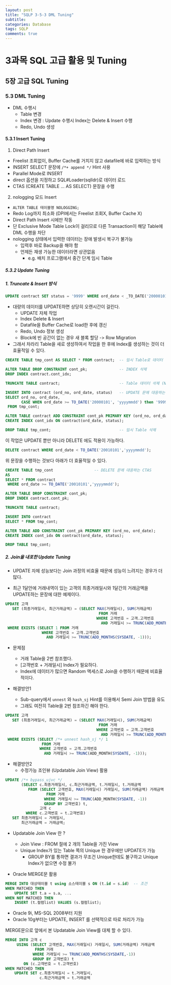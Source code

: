 ```yaml
---
layout: post
title: "SQLP 3-5-3 DML Tuning"
subtitle:  
categories: Database
tags: SQLP
comments: true
---
```


# 3과목 SQL 고급 활용 및 Tuning

## 5장 고급 SQL Tuning

### 5.3 DML Tuning

* DML 수행시
  - Table 변경
  - Index 변경 : Update  수행시 Index는 Delete & Insert 수행
  - Redo, Undo 생성

#### 5.3.1 Insert Tuning

1. Direct Path Insert
  - Freelist 조회없이, Buffer Cache를 거치지 않고 datafile에 바로 입력하는 방식
  - INSERT SELECT 문장에 `/*+ append */` Hint 사용
  - Parallel Mode로 INSERT
  - direct 옵션을 지정하고 SQL#Loader(sqlldr)로 데이터 로드
  - CTAS (CREATE TABLE ... AS SELECT) 문장을 수행
2. nologging 모드 Insert
  - `ALTER TABLE 테이블명 NOLOGGING;`
  - Redo Log까지 최소화 (DPI에서는 Freelist 조회X, Buffer Cache X)
  - Direct Path Insert 시에만 작동
  - 단 Exclusive Mode Table Lock이 걸리므로 다른 Transaction이 해당 Table에 DML 수행을 차단
  - nologging 상태에서 입력한 데이터는 장애 발생시 복구가 불가능
    - 입력후 바로 Backup을 해야 함 
    - 언제든 재생 가능한 데이터라면 상관없음
      -  e.g. 배치 프로그램에서 중간 단계 임시 Table

##### 5.3.2 Update Tuning

##### 1. Truncate & Insert 방식

```SQL
UPDATE contract SET status = '9999' WHERE ord_date < _TO_DATE('20000101', 'yyyymmdd);
```

- 대량의 데이터를 UPDATE하면 상당히 오랜시간이 걸린다.
  - UPDATE 자체 작업
  - Index Delete & Insert
  - Datafile을 Buffer Cache로 load한 후에 갱신
  - Redo, Undo 정보 생성
  - Block에 빈 공간이 없는 경우 새 블록 할당 -> Row Migration
- 그래서 차라리 Table을 새로 생성하여서 작업을 한 후에 Index를 생성하는 것이 더 효율적일 수 있다.

```SQL
CREATE TABLE tmp_cont AS SELECT * FROM contract;  -- 임시 Table로 데이터 복사

ALTER TABLE DROP CONSTRAINT cont_pk;              -- INDEX 삭제
DROP INDEX contract.cont_idx;

TRUNCATE TABLE contract;                          -- Table 데이터 삭제 (No Undo)

INSERT INTO contract (ord_no, ord_date, status)   -- UPDATE 문에 대응하는 INSERT INTO SELECT 문
SELECT ord_no, ord_date,
       CASE WHEN ord_date >= TO_DATE('20000101', 'yyyymmdd') then '9999' ELSE status END
 FROM tmp_cont;

ALTER TABLE contract ADD CONSTRAINT cont_pk PRIMARY KEY (ord_no, ord_date);    -- INDEX 다시 생성
CREATE INDEX cont_idx ON contract(ord_date, status);

DROP TABLE tmp_cont;                              -- 임시 Table 삭제
```

이 작업은 UPDATE 뿐만 아니라 DELETE 에도 적용이 가능하다.

```SQL
DELETE contract WHERE ord_date < TO_DATE('20010101','yyyymmdd');
```

위 문장을 수행하는 것보다 아래가 더 효율적일 수 있다.
```SQL
CREATE TABLE tmp_cont                  -- DELETE 문에 대응하는 CTAS
AS
SELECT * FROM contract
 WHERE ord_date >= TO_DATE('20010101','yyyymmdd');

ALTER TABLE DROP CONSTRAINT cont_pk;
DROP INDEX contract.cont_pk;

TRUNCATE TABLE contract;

INSERT INTO contract
SELECT * FROM tmp_cont;

ALTER TABLE ADD CONSTRAINT cont_pk PRIMARY KEY (ord_no, ord_date);
CREATE INDEX cont_idx ON contract(ord_date, status);

DROP TABLE tmp_cont;
```

##### 2. Join을 내포한 Update Tuning

- UPDATE 자체 성능보다는 Join 과정의 비효율 때문에 성능이 느려지는 경우가 더 많다.

* 최근 1달안에 거래내역이 있는 고객의 최종거래일시와 1달간의 거래금액을 UPDATE하는 문장에 대한 예제이다.
```SQL
UPDATE 고객
   SET (최종거래일시, 최근거래금액) = (SELECT MAX(거래일시), SUM(거래금액)
                                         FROM 거래
                                        WHERE 고객번호 = 고객.고객번호
                                          AND 거래일시 >= TRUNC(ADD_MONTHS(SYSDATE, -1)))
 WHERE EXISTS (SELECT 1 FROM 거래
                WHERE 고객번호 = 고객.고객번호
                  AND 거래일시 >= TRUNC(ADD_MONTHS(SYSDATE, -1)));
```
* 문제점
  - 거래 Table을 2번 참조했다.
  - [고객번호 + 거래일시] Index가 필요하다.
  - Index에 데이터가 많으면 Random 액세스로 Join을 수행하기 때문에 비효율적이다.
 
* 해결방안1
  - Sub-query에서 `unnest` 와 `hash_sj` Hint를 이용해서 Semi Join 방법을 유도
  - 그래도 여전히 Table을 2번 참조하긴 해야 한다.

```SQL
UPDATE 고객
   SET (최종거래일시, 최근거래금액) = (SELECT MAX(거래일시), SUM(거래금액)
                                         FROM 거래
                                        WHERE 고객번호 = 고객.고객번호
                                          AND 거래일시 >= TRUNC(ADD_MONTHS(SYSDATE, -1)))
 WHERE EXISTS (SELECT /*+ unnest hash_sj */ 1
                FROM 거래
               WHERE 고객번호 = 고객.고객번호
                 AND 거래일시 >= TRUNC(ADD_MONTH(SYSDATE, -1)));
```

* 해결방안2
  - 수정가능 조인뷰 (Updatable Join View) 활용

```SQL
UPDATE /*+ bypass_ujvc */
       (SELECT c.최종거래일시, c.최근거래금액, t.거래일시, t.거래금액
          FROM (SELECT 고객번호, MAX(거래일시) 거래일시, SUM(거래금액) 거래금액
                  FROM 거래
                 WHERE 거래일시 >= TRUNC(ADD_MONTH(SYSDATE, -1))
                 GROUP BY 고객번호) t,
               고객 c
         WHERE c.고객번호 = t.고객번호)
   SET 최종거래일시 = 거래일시,
       최근거래금액 = 거래금액;
```

* Updatable Join View 란 ?
  - Join View : FROM 절에 2 개의 Table을 가진 View
  - Unique Index가 있는 Table 쪽의 Unique 한 경우에만 UPDATE가 가능
    - GROUP BY를 통하면 결과가 무조건 Unique한데도 불구하고 Unique Index가 없으면 수정 불가

* Oracle MERGE문 활용

```SQL
MERGE INTO 대상테이블 t using 소스테이블 s ON (t.id = s.id)  -- 조건
WHEN MATCHED THEN
    UPDATE SET t.a = s.a, ...
WHEN NOT MATCHED THEN
    INSERT (t.컬렴list) VALUES (s.컬럼list);
```

* Oracle 9i, MS-SQL 2008부터 지원
* Oracle 10g부터는 UPDATE, INSERT 를 선택적으로 따로 처리가 가능

MERGE문으로 앞에서 본 Updatable Join View를 대체 할 수 있다.

```SQL
MERGE INTO 고객 c
     USING (SELECT 고객번호, MAX(거래일시) 거래일시, SUM(거래금액) 거래금액
             FROM 거래
            WHERE 거래일시 >= TRUNC(ADD_MONTHS(SYSDATE,-1))
            GROUP BY 고객번호) t
        ON (c.고객번호 = t.고객번호)
WHEN MATCHED THEN
    UPDATE SET c.최종거래일시 = t.거래일시,
               c.최근거래금액 = t.거래금액
```
